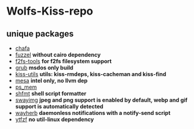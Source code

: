 # Wolfs-Kiss-repo

## unique packages
* [chafa](chafa/)
* [fuzzel](fuzzel/) **without cairo dependency**
* [f2fs-tools](f2fs-tools/) **for f2fs filesystem support**
* [grub](grub/) **msdos only build**
* [kiss-utils](kiss-utils/) **utils: kiss-rmdeps, kiss-cacheman and kiss-find**
* [mesa](mesa/) **intel only, no llvm dep**
* [ps_mem](ps_mem/)
* [shfmt](shfmt/) **shell script formatter**
* [swayimg](swayimg/) **jpeg and png support is enabled by default, webp and gif support is automatically detected**
* [wayherb](wayherb/) **daemonless notifications with a notify-send script**
* [ytfzf](ytfzf/) **no util-linux dependency**

